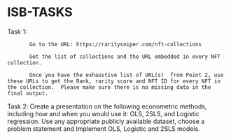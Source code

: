 # ISB-TASKS
 
Task 1:

 

           Go to the URL: https://raritysniper.com/nft-collections

           Get the list of collections and the URL embedded in every NFT collection.

           Once you have the exhaustive list of URL(s)  from Point 2, use these URLs to get the Rank, rarity score and NFT ID for every NFT in the collection.  Please make sure there is no missing data in the final output.

 

Task 2:   Create a presentation on the following econometric methods, including how and when you would use it: OLS, 2SLS, and Logistic regression. Use any appropriate publicly available dataset, choose a problem statement and Implement OLS, Logistic and 2SLS models.
